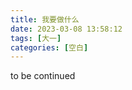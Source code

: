 ```yaml
---
title: 我要做什么
date: 2023-03-08 13:58:12
tags: [大一]
categories: [空白]
---
```

to be continued
<!-- more -->

